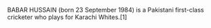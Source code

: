 BABAR HUSSAIN (born 23 September 1984) is a Pakistani first-class cricketer who plays for Karachi Whites.[1]
